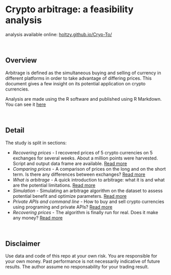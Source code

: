 Crypto arbitrage: a feasibility analysis
===================

analysis available online: [holtzy.github.io/Cryp-To/](https://holtzy.github.io/Cryp-To/)


<br>


Overview
--------

Arbitrage is defined as the simultaneous buying and selling of currency in different platforms in order to take advantage of differing prices. This document gives a few insight on its potential application on crypto currencies.

Analysis are made using the R software and published using R Markdown. You can see it [here](https://holtzy.github.io/Cryp-To/)


<br>



Detail
--------  

The study is split in sections:  


- *Recovering prices* - I recovered prices of 5 crypto currencies on 5 exchanges for several weeks. About a million points were harvested. Script and output data frame are available. [Read more](https://holtzy.github.io/Cryp-To/CONTENT/public_API.html)
- *Comparing prices* - A comparison of prices on the long and on the short term. Is there any differences between exchanges? [Read more](https://holtzy.github.io/Cryp-To/CONTENT/differences.html)
- *What is arbitrage* - A quick introduction to arbitrage: what it is and what are the potential limitations. [Read more](https://holtzy.github.io/Cryp-To/CONTENT/definition.html)
- *Simulation* - Simulating an arbitrage algorithm on the dataset to assess potential benefit and optimize parameters. [Read more](https://holtzy.github.io/Cryp-To/CONTENT/optimization.html)
- *Private APIs and command line* - How to buy and sell crypto currencies using programing and private APIs? [Read more](https://holtzy.github.io/Cryp-To/CONTENT/private_API.html)
- *Recovering prices* - The algorithm is finally run for real. Does it make any money? [Read more](https://holtzy.github.io/Cryp-To/CONTENT/arbitrage.html)


<br>




Disclaimer
--------  

Use data and code of this repo at your own risk. You are responsible for your own money. Past performance is not necessarily indicative of future results. The author assume no responsability for your trading result.


